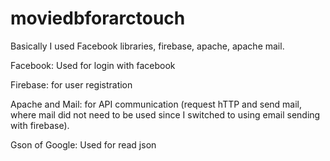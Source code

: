 # moviedbforarctouch

Basically I used
Facebook libraries, firebase, apache, apache mail.

Facebook: Used for login with facebook

Firebase: for user registration

Apache and Mail: for API communication
(request hTTP and send mail, where mail did not need to be used since I switched to using email sending with firebase).

Gson of Google: Used for read json
